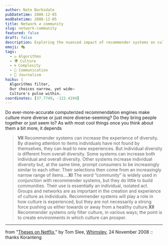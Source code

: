```yaml
---
author: Nate Barksdale
pubDatetime: 2008-12-05
modDatetime: 2008-12-05
title: Network ≠ community
slug: network-community
featured: false
draft: false
description: Exploring the nuanced impact of recommender systems on cultural diversity and individual experiences.
emoji: 🎭
tags:
  - ⚖️ Algorithms
  - 🌍 Culture
  - 🌀 Complexity
  - 💬 Communication
  - 📝 Journalism
haiku: |
  Algorithms filter,  
  Our choices narrow, yet wide—  
  Culture's pulse within.
coordinates: [37.7749, -122.4194]
---
```


Do ever-more-accurate computerized recommendation engines make culture more diverse or just more diverse-seeming? Do they bring people together or just seem to? As with most cool things once you think about them a bit more, it depends

> **VII** Recommender systems can increase the experience of diversity. By drawing attention to items individuals have not found by themselves, they can lead to new experiences. But individual diversity is different from overall diversity. Some systems can increase both individual and overall diversity. Other systems increase individual diversity but, at the same time, prompt consumers to be increasingly similar to each other. Their selections then come from an increasingly narrow range of items….**XI** The word “community” is widely used in conjunction with recommender systems, but they do little to build communities. Their use is essentially an individual, isolated act. Groups and networks are as important in the creation and experience of culture as individuals. Recommender systems will play a role in how culture is experienced, but they are not necessarily a strong force pushing us either towards or away from a healthy culture.**XII** Recommender systems only filter culture, in various ways; the point is to create environments in which culture can prosper.

---

from "[Theses on Netflix](http://web.archive.org/web/20241112150701/https://whimsley.typepad.com/whimsley/2008/11/theses-on-netflix.html)," by Tom Slee, [Whimsley](http://web.archive.org/web/20241112150701/https://whimsley.typepad.com/whimsley/2008/11/theses-on-netflix.html), 24 November 2008 :: thanks Koranteng
